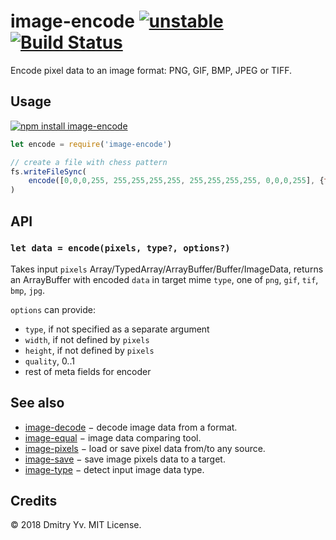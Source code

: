 # image-encode [![unstable](https://img.shields.io/badge/stability-unstable-green.svg)](http://github.com/badges/stability-badges) [![Build Status](https://img.shields.io/travis/dy/image-encode.svg)](https://travis-ci.org/dy/image-encode)

Encode pixel data to an image format: PNG, GIF, BMP, JPEG or TIFF.

## Usage

[![npm install image-encode](https://nodei.co/npm/image-encode.png?mini=true)](https://npmjs.org/package/image-encode/)

```js
let encode = require('image-encode')

// create a file with chess pattern
fs.writeFileSync(
	encode([0,0,0,255, 255,255,255,255, 255,255,255,255, 0,0,0,255], {type: 'png', width: 2, height: 2})
)
```

## API

### `let data = encode(pixels, type?, options?)`

Takes input `pixels` Array/TypedArray/ArrayBuffer/Buffer/ImageData, returns an ArrayBuffer with encoded `data` in target mime `type`, one of `png`, `gif`, `tif`, `bmp`, `jpg`.

`options` can provide:

* `type`, if not specified as a separate argument
* `width`, if not defined by `pixels`
* `height`, if not defined by `pixels`
* `quality`, 0..1
* rest of meta fields for encoder

## See also

* [image-decode](https://ghub.io/image-decode) − decode image data from a format.
* [image-equal](https://ghub.io/image-equal) − image data comparing tool.
* [image-pixels](https://ghub.io/image-pixels) − load or save pixel data from/to any source.
* [image-save](https://ghub.io/image-save) − save image pixels data to a target.
* [image-type](https://ghub.io/image-type) − detect input image data type.


## Credits

© 2018 Dmitry Yv. MIT License.
